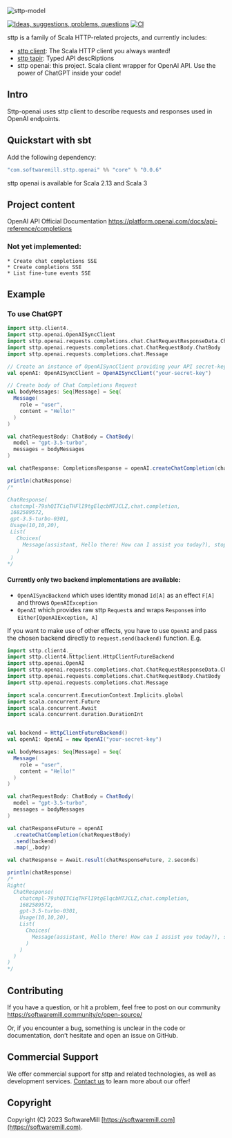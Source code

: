 ![sttp-model](https://github.com/softwaremill/sttp-openai/raw/master/banner.jpg)


[![Ideas, suggestions, problems, questions](https://img.shields.io/badge/Discourse-ask%20question-blue)](https://softwaremill.community/c/tapir)
[![CI](https://github.com/softwaremill/sttp-openai/workflows/CI/badge.svg)](https://github.com/softwaremill/sttp-openai/actions?query=workflow%3ACI+branch%3Amaster)

[//]: # ([![Maven Central]&#40;https://maven-badges.herokuapp.com/maven-central/com.softwaremill.sttp.openai.svg&#41;&#40;https://maven-badges.herokuapp.com/maven-central/com.softwaremill.sttp.openai&#41;)
sttp is a family of Scala HTTP-related projects, and currently includes:

* [sttp client](https://github.com/softwaremill/sttp): The Scala HTTP client you always wanted!
* [sttp tapir](https://github.com/softwaremill/tapir): Typed API descRiptions
* sttp openai: this project. Scala client wrapper for OpenAI API. Use the power of ChatGPT inside your code!

## Intro
Sttp-openai uses sttp client to describe requests and responses used in OpenAI endpoints.

## Quickstart with sbt

Add the following dependency:

```sbt
"com.softwaremill.sttp.openai" %% "core" % "0.0.6"
```

sttp openai is available for Scala 2.13 and Scala 3

## Project content

OpenAI API Official Documentation https://platform.openai.com/docs/api-reference/completions

### Not yet implemented:
    * Create chat completions SSE
    * Create completions SSE
    * List fine-tune events SSE

## Example

### To use ChatGPT

```scala mdoc:compile-only 
import sttp.client4._
import sttp.openai.OpenAISyncClient
import sttp.openai.requests.completions.chat.ChatRequestResponseData.ChatResponse
import sttp.openai.requests.completions.chat.ChatRequestBody.ChatBody
import sttp.openai.requests.completions.chat.Message

// Create an instance of OpenAISyncClient providing your API secret-key
val openAI: OpenAISyncClient = OpenAISyncClient("your-secret-key")

// Create body of Chat Completions Request
val bodyMessages: Seq[Message] = Seq(
  Message(
    role = "user",
    content = "Hello!"
  )
)

val chatRequestBody: ChatBody = ChatBody(
  model = "gpt-3.5-turbo",
  messages = bodyMessages
)

val chatResponse: CompletionsResponse = openAI.createChatCompletion(chatRequestBody)

println(chatResponse)
/*

ChatResponse(
 chatcmpl-79shQITCiqTHFlI9tgElqcbMTJCLZ,chat.completion,
 1682589572,
 gpt-3.5-turbo-0301,
 Usage(10,10,20),
 List(
   Choices(
     Message(assistant, Hello there! How can I assist you today?), stop, 0)
   )
 )
*/
```
#### Currently only two backend implementations are available:
* `OpenAISyncBackend` which uses identity monad `Id[A]` as an effect `F[A]` and throws `OpenAIException`
* `OpenAI` which provides raw sttp `Request`s and wraps `Response`s into `Either[OpenAIException, A]`

If you want to make use of other effects, you have to use `OpenAI` and pass the chosen backend directly to `request.send(backend)` function.
E.g.

```scala mdoc:compile-only 
import sttp.client4._
import sttp.client4.httpclient.HttpClientFutureBackend
import sttp.openai.OpenAI
import sttp.openai.requests.completions.chat.ChatRequestResponseData.ChatResponse
import sttp.openai.requests.completions.chat.ChatRequestBody.ChatBody
import sttp.openai.requests.completions.chat.Message

import scala.concurrent.ExecutionContext.Implicits.global
import scala.concurrent.Future
import scala.concurrent.Await
import scala.concurrent.duration.DurationInt


val backend = HttpClientFutureBackend()
val openAI: OpenAI = new OpenAI("your-secret-key")

val bodyMessages: Seq[Message] = Seq(
  Message(
    role = "user",
    content = "Hello!"
  )
)

val chatRequestBody: ChatBody = ChatBody(
  model = "gpt-3.5-turbo",
  messages = bodyMessages
)

val chatResponseFuture = openAI
  .createChatCompletion(chatRequestBody)
  .send(backend)
  .map(_.body)

val chatResponse = Await.result(chatResponseFuture, 2.seconds)

println(chatResponse)
/*
Right(
  ChatResponse(
    chatcmpl-79shQITCiqTHFlI9tgElqcbMTJCLZ,chat.completion,
    1682589572,
    gpt-3.5-turbo-0301,
    Usage(10,10,20),
    List(
      Choices(
        Message(assistant, Hello there! How can I assist you today?), stop, 0)
      )
    )
  )
)
*/
```
## Contributing

If you have a question, or hit a problem, feel free to post on our community https://softwaremill.community/c/open-source/

Or, if you encounter a bug, something is unclear in the code or documentation, don’t hesitate and open an issue on GitHub.

## Commercial Support

We offer commercial support for sttp and related technologies, as well as development services. [Contact us](https://softwaremill.com) to learn more about our offer!

## Copyright

Copyright (C) 2023 SoftwareMill [https://softwaremill.com](https://softwaremill.com).